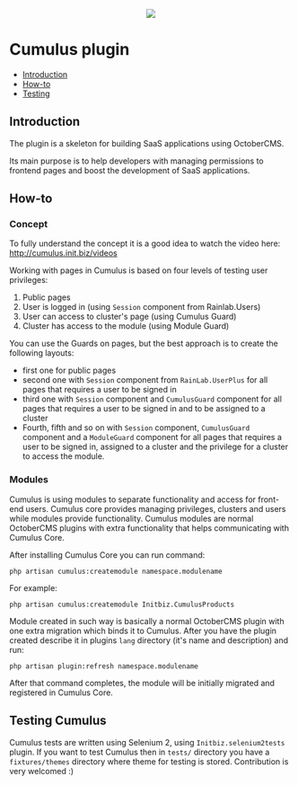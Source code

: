 <p align="center"><img src="http://init.biz/storage/app/media/publiczne/cumulus.png"></p>

# Cumulus plugin
- [Introduction](#introduction)
- [How-to](#howto)
- [Testing](#testing)

<a name="introduction"></a>
## Introduction
The plugin is a skeleton for building SaaS applications using OctoberCMS.

Its main purpose is to help developers with managing permissions to frontend pages and boost the development of SaaS applications.

<a name="howto"></a>
## How-to

### Concept

To fully understand the concept it is a good idea to watch the video here: <a href="http://cumulus.init.biz/videos">http://cumulus.init.biz/videos</a>

Working with pages in Cumulus is based on four levels of testing user privileges:

1. Public pages
1. User is logged in (using `Session` component from Rainlab.Users)
1. User can access to cluster's page (using Cumulus Guard)
1. Cluster has access to the module (using Module Guard)

You can use the Guards on pages, but the best approach is to create the following layouts:
* first one for public pages
* second one with `Session` component from `RainLab.UserPlus` for all pages that requires a user to be signed in
* third one with `Session` component and `CumulusGuard` component for all pages that requires a user to be signed in and to be assigned to a cluster
* Fourth, fifth and so on with `Session` component, `CumulusGuard` component and a `ModuleGuard` component for all pages that requires a user to be signed in, assigned to a cluster and the privilege for a cluster to access the module.

### Modules
Cumulus is using modules to separate functionality and access for front-end users. Cumulus core provides managing privileges, clusters and users while modules provide functionality. Cumulus modules are normal OctoberCMS plugins with extra functionality that helps communicating with Cumulus Core.

After installing Cumulus Core you can run command:

```php artisan cumulus:createmodule namespace.modulename```

For example:

```php artisan cumulus:createmodule Initbiz.CumulusProducts```

Module created in such way is basically a normal OctoberCMS plugin with one extra migration which binds it to Cumulus. After you have the plugin created describe it in plugins `lang` directory (it's name and description) and run:

```php artisan plugin:refresh namespace.modulename```

After that command completes, the module will be initially migrated and registered in Cumulus Core.

<a name="testing"></a>
## Testing Cumulus
Cumulus tests are written using Selenium 2, using `Initbiz.selenium2tests` plugin. If you want to test Cumulus then in `tests/` directory you have a `fixtures/themes` directory where theme for testing is stored. Contribution is very welcomed :)
